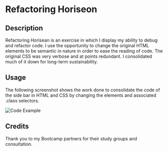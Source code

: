 # Refactoring Horiseon

## Description

Refactoring Horisean is an exercise in which I display my ability to debug and refactor code. I use the opportunity to change the original HTML elements to be semantic in nature in order to ease the reading of code. The original CSS was very verbose and at points redundant. I consolidated much of it down for long-term sustainability.

## Usage

The following screenshot shows the work done to consolidate the code of the side bar in HTML and CSS by changing the elements and associated .class selectors.

![Code Example](Assets/images/RefactoringHorsionScreenshot.png)

## Credits

Thank you to my Bootcamp partners for their study groups and consultation.
